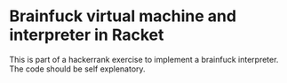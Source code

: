 # Brainfuck virtual machine and interpreter in Racket

This is part of a hackerrank exercise to implement a brainfuck interpreter.
The code should be self explenatory.
